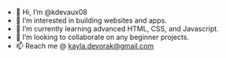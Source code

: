 - 👋 Hi, I’m @kdevaux08
- 👀 I’m interested in building websites and apps.
- 🌱 I’m currently learning advanced HTML, CSS, and Javascript.
- 💞️ I’m looking to collaborate on any beginner projects.
- 📫 Reach me @ kayla.devorak@gmail.com

<!---
kdevaux08/kdevaux08 is a ✨ special ✨ repository because its `README.md` (this file) appears on your GitHub profile.
You can click the Preview link to take a look at your changes.
--->
